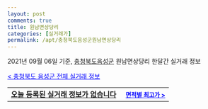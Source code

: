```yaml
---
layout: post
comments: true
title: 원남면상당리
categories: [실거래가]
permalink: /apt/충청북도음성군원남면상당리
---
```


2021년 09월 06일 기준, <a href="/apt/충청북도음성군">충청북도음성군</a> 원남면상당리 한달간 실거래 정보

<a style="color: blue;" href="/apt/충청북도음성군">< 충청북도 음성군 전체 실거래 정보</a>
<!---- start ---->
<table>
  <tr>
    <td colspan="4" style="font-weight: bold;"><a href="/apt/충청북도음성군원남면상당리{name_without_space}">오늘 등록된 실거래 정보가 없습니다</a> &nbsp;&nbsp;&nbsp; <a style="color: blue; font-size: smaller;" href="/apt/충청북도음성군원남면상당리{name_without_space}">면적별 최고가 ></a></td>
  </tr>
    
</table>
<!---- end ---->
    